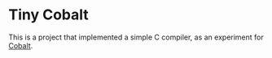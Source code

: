 # Tiny Cobalt

This is a project that implemented a simple C compiler, as an experiment for [Cobalt](https://github.com/The-Cobalt-Develop-Team/cobalt).
